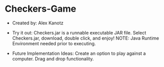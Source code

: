 # Checkers-Game
- Created by: Alex Kanotz

- Try it out:
Checkers.jar is a runnable executable JAR file.
Select Checkers.jar, download, double click, and enjoy!
NOTE: Java Runtime Environment needed prior to executing.

- Future Implementation Ideas:
Create an option to play against a computer.
Drag and drop functionality.
